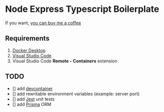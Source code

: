 # Node Express Typescript Boilerplate

If you want, [you can buy me a coffee](https://www.buymeacoffee.com/suniron)

## Requirements

1. [Docker Desktop](https://www.docker.com/products/docker-desktop/)
1. [Visual Studio Code](https://code.visualstudio.com/)
1. Visual Studio Code **Remote - Containers** extension

## TODO

- [] add [devcontainer](https://code.visualstudio.com/docs/remote/containers)
- [] add rewritable environment variables (example: server port)
- [] add [Jest](https://jestjs.io/fr/) unit tests
- [] add [Prisma](https://www.prisma.io/) ORM
